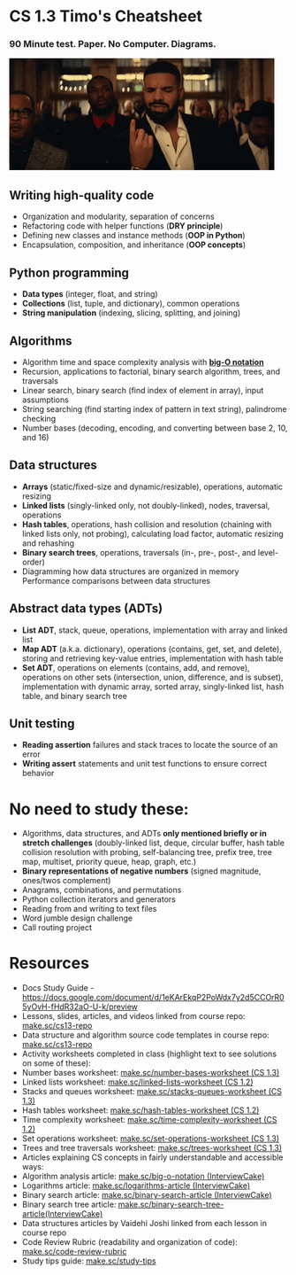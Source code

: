 # CS 1.3 Timo's Cheatsheet
### **90 Minute test. Paper. No Computer. Diagrams.**
![Drake](img/Drake.gif)
## Writing high-quality code
* Organization and modularity, separation of concerns
* Refactoring code with helper functions (**DRY principle**)
* Defining new classes and instance methods (**OOP in Python**)
* Encapsulation, composition, and inheritance (**OOP concepts**)

## Python programming
* **Data types** (integer, float, and string)
* **Collections** (list, tuple, and dictionary), common operations
* **String manipulation** (indexing, slicing, splitting, and joining)

## Algorithms
* Algorithm time and space complexity analysis with [**big-O notation**](https://medium.com/@tmakhlay2/what-is-o-n-big-o-notation-how-to-use-it-e3da8592ac0c "My Blog Post for the Article Assignment")
* Recursion, applications to factorial, binary search algorithm, trees, and traversals
* Linear search, binary search (find index of element in array), input assumptions
* String searching (find starting index of pattern in text string), palindrome checking
* Number bases (decoding, encoding, and converting between base 2, 10, and 16)

## Data structures
* **Arrays** (static/fixed-size and dynamic/resizable), operations, automatic resizing
* **Linked lists** (singly-linked only, not doubly-linked), nodes, traversal, operations
* **Hash tables**, operations, hash collision and resolution (chaining with linked lists only, not probing), calculating load factor, automatic resizing and rehashing
* **Binary search trees**, operations, traversals (in-, pre-, post-, and level-order)
* Diagramming how data structures are organized in memory
Performance comparisons between data structures

## Abstract data types (ADTs)
* **List ADT**, stack, queue, operations, implementation with array and linked list
* **Map ADT** (a.k.a. dictionary), operations (contains, get, set, and delete), storing and retrieving key-value entries, implementation with hash table
* **Set ADT**, operations on elements (contains, add, and remove), operations on other sets (intersection, union, difference, and is subset), implementation with dynamic array, sorted array, singly-linked list, hash table, and binary search tree

## Unit testing
* **Reading assertion** failures and stack traces to locate the source of an error
* **Writing assert** statements and unit test functions to ensure correct behavior

# No need to study these:
* Algorithms, data structures, and ADTs **only mentioned briefly or in stretch challenges** (doubly-linked list, deque, circular buffer, hash table collision resolution with probing, self-balancing tree, prefix tree, tree map, multiset, priority queue, heap, graph, etc.)
* **Binary representations of negative numbers** (signed magnitude, ones/twos complement)
* Anagrams, combinations, and permutations
* Python collection iterators and generators
* Reading from and writing to text files
* Word jumble design challenge
* Call routing project

# Resources
* Docs Study Guide - https://docs.google.com/document/d/1eKArEkqP2PoWdx7y2d5CCOrR05yOvH-fHdR32aO-U-k/preview
* Lessons, slides, articles, and videos linked from course repo: [make.sc/cs13-repo](http://make.sc/cs13-repo)
* Data structure and algorithm source code templates in course repo: [make.sc/cs13-repo](http://make.sc/cs13-repo)
* Activity worksheets completed in class (highlight text to see solutions on some of these):
* Number bases worksheet: [make.sc/number-bases-worksheet (CS 1.3)](https://github.com/Make-School-Courses/CS-1.3-Core-Data-Structures/blob/master/Lessons/slides/NumberBasesWorksheet.pdf)
* Linked lists worksheet: [make.sc/linked-lists-worksheet (CS 1.2)](https://docs.google.com/document/d/1hdhCZtQMwFuXs6x_X5lZYjHj47cTkRnqZiFn846J-pE/preview)
* Stacks and queues worksheet: [make.sc/stacks-queues-worksheet (CS 1.3)](https://docs.google.com/document/d/1zRnzN-QCKkejHTEBMzTQhdquY47Cu0JNbTNrliScVnw/preview)
* Hash tables worksheet: [make.sc/hash-tables-worksheet (CS 1.2)](http://make.sc/hash-tables-worksheet)
* Time complexity worksheet: [make.sc/time-complexity-worksheet (CS 1.2)](http://make.sc/time-complexity-worksheet)
* Set operations worksheet: [make.sc/set-operations-worksheet (CS 1.3)](http://make.sc/set-operations-worksheet)
* Trees and tree traversals worksheet: [make.sc/trees-worksheet (CS 1.3)](http://make.sc/trees-worksheet)
* Articles explaining CS concepts in fairly understandable and accessible ways:
* Algorithm analysis article: [make.sc/big-o-notation (InterviewCake)](https://www.interviewcake.com/article/python/big-o-notation-time-and-space-complexity)
* Logarithms article: [make.sc/logarithms-article (InterviewCake)](http://make.sc/logarithms-article)
* Binary search article: [make.sc/binary-search-article (InterviewCake)](http://make.sc/binary-search-article)
* Binary search tree article: [make.sc/binary-search-tree-article(InterviewCake)](http://make.sc/binary-search-article)
* Data structures articles by Vaidehi Joshi linked from each lesson in course repo
* Code Review Rubric (readability and organization of code): [make.sc/code-review-rubric](http://make.sc/code-review-rubric)
* Study tips guide: [make.sc/study-tips](http://make.sc/study-tips)
